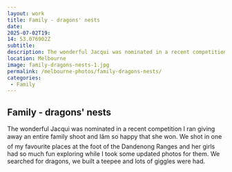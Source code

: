 ```yaml
---
layout: work
title: Family - dragons' nests
date: 
2025-07-02T19: 
14: 53.076902Z
subtitle: 
description: The wonderful Jacqui was nominated in a recent competition I ran giving away an entire family shoot and I'm so happy that she won. We shot in one of my favourite places at the foot of the Dandenong Ranges and her girls had so much fun exploring while I took some u...
location: Melbourne
image: family-dragons-nests-1.jpg
permalink: /melbourne-photos/family-dragons-nests/
categories:
 - Family
---
```


## Family - dragons' nests

The wonderful Jacqui was nominated in a recent competition I ran giving away an entire family shoot and Iâm so happy that she won. We shot in one of my favourite places at the foot of the Dandenong Ranges and her girls had so much fun exploring while I took some updated photos for them. We searched for dragons, we built a teepee and lots of giggles were had.
